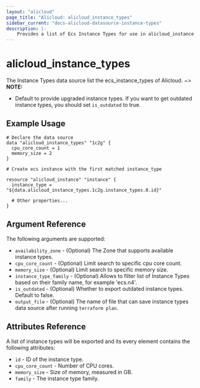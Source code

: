 ```yaml
---
layout: "alicloud"
page_title: "Alicloud: alicloud_instance_types"
sidebar_current: "docs-alicloud-datasource-instance-types"
description: |-
    Provides a list of Ecs Instance Types for use in alicloud_instance resource.
---
```


# alicloud\_instance\_types

The Instance Types data source list the ecs_instance_types of Alicloud.
~> **NOTE:**
* Default to provide upgraded instance types. If you want to get outdated instance types, you should set `is_outdated` to true.


## Example Usage

```
# Declare the data source
data "alicloud_instance_types" "1c2g" {
  cpu_core_count = 1
  memory_size = 2
}

# Create ecs instance with the first matched instance_type

resource "alicloud_instance" "instance" {
  instance_type = "${data.alicloud_instance_types.1c2g.instance_types.0.id}"

  # Other properties...
}

```

## Argument Reference

The following arguments are supported:

* `availability_zone` - (Optional) The Zone that supports available instance types.
* `cpu_core_count` - (Optional) Limit search to specific cpu core count.
* `memory_size` - (Optional) Limit search to specific memory size.
* `instance_type_family` - (Optional) Allows to filter list of Instance Types based on their
family name, for example 'ecs.n4'.
* `is_outdated` - (Optional) Whether to export outdated instance types. Default to false.
* `output_file` - (Optional) The name of file that can save instance types data source after running `terraform plan`.

## Attributes Reference

A list of instance types will be exported and its every element contains the following attributes:

* `id` - ID of the instance type.
* `cpu_core_count` - Number of CPU cores.
* `memory_size` - Size of memory, measured in GB.
* `family` - The instance type family.
